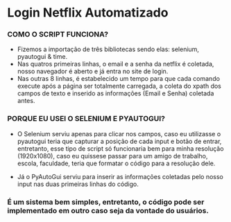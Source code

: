 # Login Netflix Automatizado

### COMO O SCRIPT FUNCIONA?

- Fizemos a importação de três bibliotecas sendo elas: selenium, pyautogui & time.
- Nas quatros primeiras linhas, o email e a senha da netflix é coletada, nosso navegador é aberto e já entra no site de login.
- Nas outras 8 linhas, é estabelecido um tempo para que cada comando execute após a página ser totalmente carregada, a coleta do xpath dos campos de texto e inserido as informações (Email e Senha) coletada antes.

### PORQUE EU USEI O SELENIUM E PYAUTOGUI?

- O Selenium serviu apenas para clicar nos campos, caso eu utilizasse o pyautogui teria que capturar a posição de cada input e botão de entrar, entretanto, esse tipo de script só funcionaria bem para minha resolução (1920x1080), caso eu quissese passar para um amigo de trabalho, escola, faculdade, teria que formatar o código para a resolução dele.

- Já o PyAutoGui serviu para inserir as informações coletadas pelo nosso input nas duas primeiras linhas do código.

### É um sistema bem simples, entretanto, o código pode ser implementado em outro caso seja da vontade do usuários.
